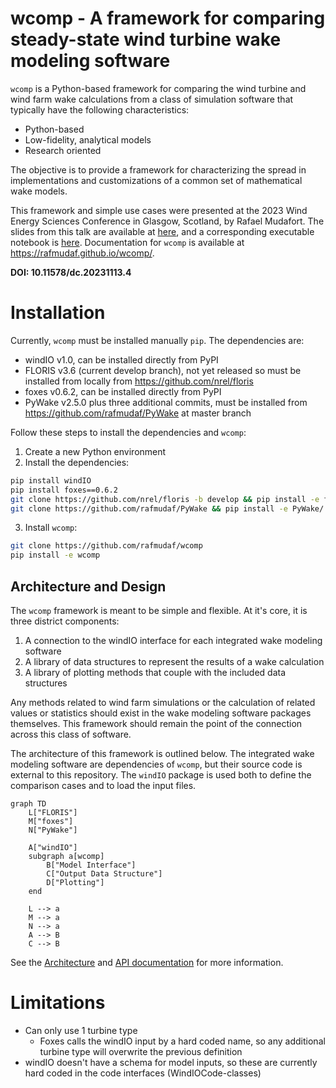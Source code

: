 
# wcomp - A framework for comparing steady-state wind turbine wake modeling software

`wcomp` is a Python-based framework for comparing the wind turbine and wind farm wake
calculations from a class of simulation software that typically have the following
characteristics:

- Python-based
- Low-fidelity, analytical models
- Research oriented

The objective is to provide a framework for characterizing the spread in implementations
and customizations of a common set of mathematical wake models. 

This framework and simple use cases were presented at the
2023 Wind Energy Sciences Conference in Glasgow, Scotland, by Rafael Mudafort.
The slides from this talk are available at
[here](https://github.com/rafmudaf/wcomp/blob/main/2.2%20Mudafort%20Validation%20Framework%20for%20Python-based%20steady-state%20wake%20models.pptx),
and a corresponding executable notebook is [here](https://github.com/rafmudaf/wcomp/blob/main/examples/wesc2023_demo.ipynb).
Documentation for `wcomp` is available at https://rafmudaf.github.io/wcomp/.

**DOI: 10.11578/dc.20231113.4**

# Installation

Currently, `wcomp` must be installed manually `pip`. The dependencies are:

- windIO v1.0, can be installed directly from PyPI
- FLORIS v3.6 (current develop branch), not yet released so must be installed from locally from https://github.com/nrel/floris
- foxes v0.6.2, can be installed directly from PyPI
- PyWake v2.5.0 plus three additional commits, must be installed from https://github.com/rafmudaf/PyWake at master branch

Follow these steps to install the dependencies and `wcomp`:
1. Create a new Python environment
2. Install the dependencies:

```bash
pip install windIO
pip install foxes==0.6.2
git clone https://github.com/nrel/floris -b develop && pip install -e floris/
git clone https://github.com/rafmudaf/PyWake && pip install -e PyWake/
```

3. Install `wcomp`:

```bash
git clone https://github.com/rafmudaf/wcomp
pip install -e wcomp
```

## Architecture and Design

The `wcomp` framework is meant to be simple and flexible. At it's core, it is three
district components:

1. A connection to the windIO interface for each integrated wake modeling software
2. A library of data structures to represent the results of a wake calculation
3. A library of plotting methods that couple with the included data structures

Any methods related to wind farm simulations or the calculation of related values
or statistics should exist in the wake modeling software packages themselves.
This framework should remain the point of the connection across this class of
software.

The architecture of this framework is outlined below. The integrated wake modeling
software are dependencies of `wcomp`, but their source code is external to this repository.
The `windIO` package is used both to define the comparison cases and to load the input files.

```mermaid
graph TD
    L["FLORIS"]
    M["foxes"]
    N["PyWake"]

    A["windIO"]
    subgraph a[wcomp]
        B["Model Interface"]
        C["Output Data Structure"]
        D["Plotting"]
    end

    L --> a
    M --> a
    N --> a
    A --> B
    C --> B
```

See the [Architecture](https://rafmudaf.github.io/wcomp/architecture.html) and
[API documentation](https://rafmudaf.github.io/wcomp/api_docs.html) for more information.


# Limitations
- Can only use 1 turbine type
    - Foxes calls the windIO input by a hard coded name, so any additional turbine type will overwrite the previous definition
- windIO doesn't have a schema for model inputs, so these are currently hard coded in the code interfaces (WindIOCode-classes)
